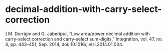 # decimal-addition-with-carry-select-correction
] M. Dorrigiv and G. Jaberipur, “Low area/power decimal addition with carry-select correction and carry-select sum-digits,” Integration, vol. 47, no. 4, pp. 443–451, Sep. 2014, doi: 10.1016/j.vlsi.2014.01.004.
